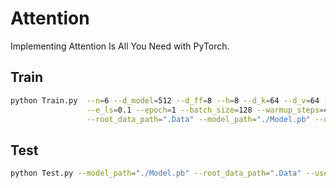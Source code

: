 # Attention

Implementing Attention Is All You Need with PyTorch.

## Train

```sh
python Train.py  --n=6 --d_model=512 --d_ff=8 --h=8 --d_k=64 --d_v=64 --p_drop=0.1 \
                 --e_ls=0.1 --epoch=1 --batch_size=128 --warmup_steps=4000 \
                 --root_data_path=".Data" --model_path="./Model.pb" --use_small_data
```

## Test

```sh
python Test.py --model_path="./Model.pb" --root_data_path=".Data" --use_small_data --max_seq_len=5000
```